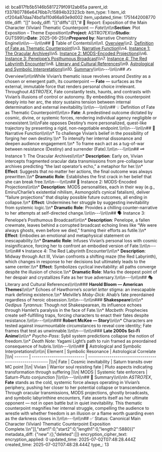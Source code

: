 id: bca817fb5b5146b5817279f0912ab65a
parent_id: f337807786e6476bb7c15894b32323cb
item_type: 1
item_id: cf204a87daa74bd1a110d66a93e9d002
item_updated_time: 1751442008770
title_diff: "[]"
body_diff: "[{\"diffs\":[[1,\"# 📘 Report: Exposition of the Main Character (Vivian) Thematic Counterpoint — *Fate*\\\n\\\n**Section**: Plot Exposition – Theme Exposition\\\n**Project**: ASTRO7EX\\\n**Studio**: GUTS99\\\n**Date**: 2025-06-25\\\n**Prepared by**: Narrative Chemistry Engine\\\n\\\n---\\\n\\\n## 📓 Table of Contents\\\n\\\n1. [Overview](#overview)\\\n2. [Definition of Fate as Thematic Counterpoint](#definition-of-fate-as-thematic-counterpoint)\\\n3. [Narrative Function](#narrative-function)\\\n4. [Instance 1: The Oracular Archives](#instance-1-the-oracular-archives)\\\n5. [Instance 2: MODS-Encoded Projections](#instance-2-mods-encoded-projections)\\\n6. [Instance 3: Penelope’s Posthumous Broadcast](#instance-3-penelopes-posthumous-broadcast)\\\n7. [Instance 4: The Red Labyrinth Encounter](#instance-4-the-red-labyrinth-encounter)\\\n8. [Literary and Cultural References](#literary-and-cultural-references)\\\n9. [Astrological and Symbolic Interpretations](#astrological-and-symbolic-interpretations)\\\n10. [Summary](#summary)\\\n\\\n---\\\n\\\n## ✍️ Overview\\\n\\\nWhile Vivian’s thematic issue revolves around *Destiny* as a chosen or emergent path, its counterpoint — **Fate** — surfaces as the external, immutable force that renders personal choice irrelevant. Throughout *ASTRO7EX*, Fate constantly tests, haunts, and contrasts with Vivian’s illusions of control or autonomy. By embedding this counterpoint deeply into her arc, the story sustains tension between internal determination and external inevitability.\\\n\\\n---\\\n\\\n## 💡 Definition of Fate as Thematic Counterpoint\\\n\\\n> **Fate**: A predestined outcome dictated by cosmic, divine, or systemic forces, rendering individual agency negligible or nonexistent.\\\n\\\nFate opposes Destiny’s more personalized, quest-like trajectory by presenting a rigid, non-negotiable endpoint.\\\n\\\n---\\\n\\\n## 🎯 Narrative Function\\\n\\\n* To challenge Vivian’s belief in the possibility of forging her own destiny.\\\n* To intensify her internal dissonance and deepen audience engagement.\\\n* To frame each act as a tug-of-war between resistance (Destiny) and surrender (Fate).\\\n\\\n---\\\n\\\n## 🗝 Instance 1: The Oracular Archives\\\n\\\n* **Description**: Early on, Vivian intercepts fragmented oracular data transmissions from pre-collapse lunar archives predicting “the last operator’s echo,” a metaphor for her.\\\n* **Effect**: Suggests that no matter her actions, the final outcome was always prewritten.\\\n* **Dramatic Role**: Establishes the first crack in her belief that she can break free.\\\n\\\n---\\\n\\\n## 💾 Instance 2: MODS-Encoded Projections\\\n\\\n* **Description**: MODS personalities, each in their way (e.g., Emiru/Charlie’s existential nihilism, Asmongold’s cynical fatalism), deliver “failure projections” that display possible future outcomes, all ending in collapse.\\\n* **Effect**: Undermines her struggle by suggesting inevitability from systemic logic.\\\n* **Dramatic Role**: Provides a chilling counter-narrative to her attempts at self-directed change.\\\n\\\n---\\\n\\\n## 🗣 Instance 3: Penelope’s Posthumous Broadcast\\\n\\\n* **Description**: Penelope, a fallen crewmate, leaves behind a corrupted broadcast echoing lines like “We were always ghosts, even before we died,” framing their efforts as futile.\\\n* **Effect**: Embodies an emotional and metaphysical statement on inescapability.\\\n* **Dramatic Role**: Infuses Vivian’s personal loss with cosmic insignificance, forcing her to confront an embodied version of Fate.\\\n\\\n---\\\n\\\n## 🌀 Instance 4: The Red Labyrinth Encounter\\\n\\\n* **Description**: Midway through Act III, Vivian confronts a shifting maze (the Red Labyrinth), which changes in response to her decisions but ultimately leads to the same center.\\\n* **Effect**: Symbolizes cyclical inevitability: all paths converge despite the illusion of choice.\\\n* **Dramatic Role**: Marks the deepest point of her despair and crystallizes Fate as her true adversary.\\\n\\\n---\\\n\\\n## 🎭 Literary and Cultural References\\\n\\\n### **Harold Bloom — American Themes**\\\n\\\n* Echoes of Hawthorne’s *scarlet letter* stigma: an inescapable mark defining existence.\\\n* Melville’s *Moby-Dick*: Ahab’s fate preordained regardless of heroic obsession.\\\n\\\n---\\\n\\\n### **Shakespeare**\\\n\\\n* *Oedipus Tyrannus*: Though not Shakespearean, its influence echoes through Hamlet’s paralysis in the face of Fate.\\\n* *Macbeth*: Prophecies create self-fulfilling traps, forcing characters to enact their fates despite resistance.\\\n\\\n---\\\n\\\n### **Robert McKee — Story**\\\n\\\n* Characters are tested against insurmountable circumstances to reveal core identity; Fate frames that test as unwinnable.\\\n\\\n---\\\n\\\n### **Late 2000s Sci-Fi Anime**\\\n\\\n* *Psycho-Pass*: Sybil system predictions collapse the notion of freedom.\\\n* *Death Note*: Yagami Light’s path to ruin framed as preordained consequence of hubris.\\\n\\\n---\\\n\\\n## 🌌 Astrological and Symbolic Interpretations\\\n\\\n| Element | Symbolic Resonance          | Astrological Correlate                                    |\\\n| ------- | --------------------------- | --------------------------------------------------------- |\\\n| Fate    | Cosmic inevitability        | Saturn transits over MC point                             |\\\n| Vivian  | Warrior soul resisting fate | Pluto aspects indicating transformation through suffering |\\\n| MODS    | Systemic fate enforcers     | Saturn-Pluto conjunction                                  |\\\n\\\n---\\\n\\\n## 🎯 Summary\\\n\\\nIn *ASTRO7EX*, **Fate** stands as the cold, systemic force always operating in Vivian’s periphery, pushing her closer to her potential collapse or transcendence. Through oracular transmissions, MODS projections, ghostly broadcasts, and symbolic labyrinthine encounters, Fate asserts itself as her ultimate opponent — not in open battle but in quiet inevitability. This thematic counterpoint magnifies her internal struggle, compelling the audience to wrestle with whether freedom is an illusion or a flame worth guarding even as the darkness closes in.\\\n\\\n---\\\n\\\n## ✅ Status: Canonical Main Character (Vivian) Thematic Counterpoint Exposition Complete.\\\n\"]],\"start1\":0,\"start2\":0,\"length1\":0,\"length2\":5880}]"
metadata_diff: {"new":{},"deleted":[]}
encryption_cipher_text: 
encryption_applied: 0
updated_time: 2025-07-02T07:48:28.444Z
created_time: 2025-07-02T07:48:28.444Z
type_: 13